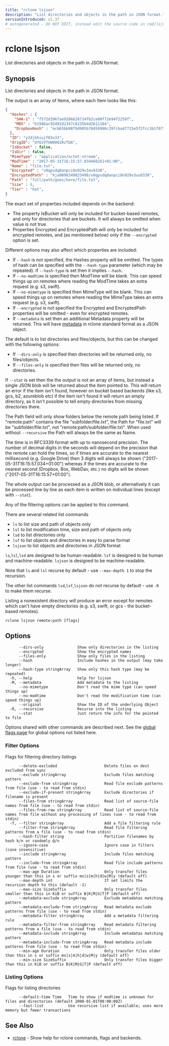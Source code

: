 ```yaml
---
title: "rclone lsjson"
description: "List directories and objects in the path in JSON format."
versionIntroduced: v1.37
# autogenerated - DO NOT EDIT, instead edit the source code in cmd/lsjson/ and as part of making a release run "make commanddocs"
---
```

# rclone lsjson

List directories and objects in the path in JSON format.

## Synopsis

List directories and objects in the path in JSON format.

The output is an array of Items, where each Item looks like this:

```json
{
  "Hashes" : {
    "SHA-1" : "f572d396fae9206628714fb2ce00f72e94f2258f",
    "MD5" : "b1946ac92492d2347c6235b4d2611184",
    "DropboxHash" : "ecb65bb98f9d905b70458986c39fcbad7715e5f2fcc3b1f07767d7c83e2438cc"
  },
  "ID": "y2djkhiujf83u33",
  "OrigID": "UYOJVTUW00Q1RzTDA",
  "IsBucket" : false,
  "IsDir" : false,
  "MimeType" : "application/octet-stream",
  "ModTime" : "2017-05-31T16:15:57.034468261+01:00",
  "Name" : "file.txt",
  "Encrypted" : "v0qpsdq8anpci8n929v3uu9338",
  "EncryptedPath" : "kja9098349023498/v0qpsdq8anpci8n929v3uu9338",
  "Path" : "full/path/goes/here/file.txt",
  "Size" : 6,
  "Tier" : "hot",
}
```

The exact set of properties included depends on the backend:

- The property IsBucket will only be included for bucket-based remotes, and only
  for directories that are buckets. It will always be omitted when value is not true.
- Properties Encrypted and EncryptedPath will only be included for encrypted
  remotes, and (as mentioned below) only if the `--encrypted` option is set.

Different options may also affect which properties are included:

- If `--hash` is not specified, the Hashes property will be omitted. The
  types of hash can be specified with the `--hash-type` parameter (which
  may be repeated). If `--hash-type` is set then it implies `--hash`.
- If `--no-modtime` is specified then ModTime will be blank. This can
  speed things up on remotes where reading the ModTime takes an extra
  request (e.g. s3, swift).
- If `--no-mimetype` is specified then MimeType will be blank. This can
  speed things up on remotes where reading the MimeType takes an extra
  request (e.g. s3, swift).
- If `--encrypted` is not specified the Encrypted and EncryptedPath
  properties will be omitted - even for encrypted remotes.
- If `--metadata` is set then an additional Metadata property will be
  returned. This will have [metadata](/docs/#metadata) in rclone standard format
  as a JSON object.

The default is to list directories and files/objects, but this can be changed
with the following options:

- If `--dirs-only` is specified then directories will be returned
  only, no files/objects.
- If `--files-only` is specified then files will be returned only,
  no directories.

If `--stat` is set then the the output is not an array of items,
but instead a single JSON blob will be returned about the item pointed to.
This will return an error if the item isn't found, however on bucket based
backends (like s3, gcs, b2, azureblob etc) if the item isn't found it will
return an empty directory, as it isn't possible to tell empty directories
from missing directories there.

The Path field will only show folders below the remote path being listed.
If "remote:path" contains the file "subfolder/file.txt", the Path for "file.txt"
will be "subfolder/file.txt", not "remote:path/subfolder/file.txt".
When used without `--recursive` the Path will always be the same as Name.

The time is in RFC3339 format with up to nanosecond precision.  The
number of decimal digits in the seconds will depend on the precision
that the remote can hold the times, so if times are accurate to the
nearest millisecond (e.g. Google Drive) then 3 digits will always be
shown ("2017-05-31T16:15:57.034+01:00") whereas if the times are
accurate to the nearest second (Dropbox, Box, WebDav, etc.) no digits
will be shown ("2017-05-31T16:15:57+01:00").

The whole output can be processed as a JSON blob, or alternatively it
can be processed line by line as each item is written on individual lines
(except with `--stat`).

Any of the filtering options can be applied to this command.

There are several related list commands

- `ls` to list size and path of objects only
- `lsl` to list modification time, size and path of objects only
- `lsd` to list directories only
- `lsf` to list objects and directories in easy to parse format
- `lsjson` to list objects and directories in JSON format

`ls`,`lsl`,`lsd` are designed to be human-readable.
`lsf` is designed to be human and machine-readable.
`lsjson` is designed to be machine-readable.

Note that `ls` and `lsl` recurse by default - use `--max-depth 1` to stop the recursion.

The other list commands `lsd`,`lsf`,`lsjson` do not recurse by default -
use `-R` to make them recurse.

Listing a nonexistent directory will produce an error except for
remotes which can't have empty directories (e.g. s3, swift, or gcs -
the bucket-based remotes).

```
rclone lsjson remote:path [flags]
```

## Options

```
      --dirs-only               Show only directories in the listing
      --encrypted               Show the encrypted names
      --files-only              Show only files in the listing
      --hash                    Include hashes in the output (may take longer)
      --hash-type stringArray   Show only this hash type (may be repeated)
  -h, --help                    help for lsjson
  -M, --metadata                Add metadata to the listing
      --no-mimetype             Don't read the mime type (can speed things up)
      --no-modtime              Don't read the modification time (can speed things up)
      --original                Show the ID of the underlying Object
  -R, --recursive               Recurse into the listing
      --stat                    Just return the info for the pointed to file
```

Options shared with other commands are described next.
See the [global flags page](/flags/) for global options not listed here.

### Filter Options

Flags for filtering directory listings

```text
      --delete-excluded                     Delete files on dest excluded from sync
      --exclude stringArray                 Exclude files matching pattern
      --exclude-from stringArray            Read file exclude patterns from file (use - to read from stdin)
      --exclude-if-present stringArray      Exclude directories if filename is present
      --files-from stringArray              Read list of source-file names from file (use - to read from stdin)
      --files-from-raw stringArray          Read list of source-file names from file without any processing of lines (use - to read from stdin)
  -f, --filter stringArray                  Add a file filtering rule
      --filter-from stringArray             Read file filtering patterns from a file (use - to read from stdin)
      --hash-filter string                  Partition filenames by hash k/n or randomly @/n
      --ignore-case                         Ignore case in filters (case insensitive)
      --include stringArray                 Include files matching pattern
      --include-from stringArray            Read file include patterns from file (use - to read from stdin)
      --max-age Duration                    Only transfer files younger than this in s or suffix ms|s|m|h|d|w|M|y (default off)
      --max-depth int                       If set limits the recursion depth to this (default -1)
      --max-size SizeSuffix                 Only transfer files smaller than this in KiB or suffix B|K|M|G|T|P (default off)
      --metadata-exclude stringArray        Exclude metadatas matching pattern
      --metadata-exclude-from stringArray   Read metadata exclude patterns from file (use - to read from stdin)
      --metadata-filter stringArray         Add a metadata filtering rule
      --metadata-filter-from stringArray    Read metadata filtering patterns from a file (use - to read from stdin)
      --metadata-include stringArray        Include metadatas matching pattern
      --metadata-include-from stringArray   Read metadata include patterns from file (use - to read from stdin)
      --min-age Duration                    Only transfer files older than this in s or suffix ms|s|m|h|d|w|M|y (default off)
      --min-size SizeSuffix                 Only transfer files bigger than this in KiB or suffix B|K|M|G|T|P (default off)
```

### Listing Options

Flags for listing directories

```text
      --default-time Time   Time to show if modtime is unknown for files and directories (default 2000-01-01T00:00:00Z)
      --fast-list           Use recursive list if available; uses more memory but fewer transactions
```

## See Also

<!-- markdownlint-capture -->
<!-- markdownlint-disable ul-style line-length -->

* [rclone](/commands/rclone/)	 - Show help for rclone commands, flags and backends.


<!-- markdownlint-restore -->
